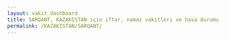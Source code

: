 ```yaml
---
layout: vakit_dashboard
title: SARQANT, KAZAKISTAN için iftar, namaz vakitleri ve hava durumu - ilçe/eyalet seç
permalink: /KAZAKISTAN/SARQANT/
---
```


<script type="text/javascript">
  var GLOBAL_COUNTRY = 'KAZAKISTAN';
  var GLOBAL_CITY = 'SARQANT';
  var GLOBAL_STATE = '';
  var lat = 72;
  var lon = 21;
</script>
